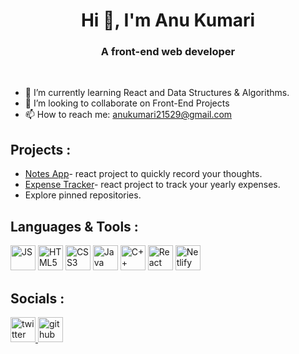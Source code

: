 <h1 align="center"> Hi 👋, I'm Anu Kumari</h1>

<h3 align="center">A front-end web developer</h3>

<br />

- 🌱 I’m currently learning React and Data Structures & Algorithms.
- 🤝 I’m looking to collaborate on Front-End Projects
- 📫 How to reach me: anukumari21529@gmail.com


## Projects :
- [Notes App](https://github.com/devvanu/react-notes-app)- react project to quickly record your thoughts. 
- [Expense Tracker](https://github.com/devvanu/react-expense-tracker)- react project to track your yearly expenses.
- Explore pinned repositories.


## Languages & Tools :
<p align="left">
   <img src="https://img.icons8.com/color/2x/javascript.png" alt="JS" title="JavaScript" width="40" height="40" />
  <img src="https://img.icons8.com/color/2x/html-5.png" alt="HTML5" title="HTML5" width="40" height="40" />
  <img src="https://img.icons8.com/color/2x/css3.png" alt="CSS3"title="CSS3" width="40" height="40" />
  <img src="https://img.icons8.com/color/2x/java-coffee-cup-logo.png" alt="Java" title="Java" width="40" height="40" />
  <img src="https://img.icons8.com/color/2x/c-plus-plus-logo.png" alt="C++" title="C++" width="40" height="40" />
  <img src="https://img.icons8.com/color/2x/react-native.png" alt="React" title="React" width="40" height="40" />
  <img src="https://user-images.githubusercontent.com/93486013/182293372-2fd816b6-a9aa-4c1f-bd83-999f0a58d5e7.png" alt="Netlify" title="Netlify" width="40" height="40" />
</p>


## Socials :
<p align="left"> 
  <a href="https://twitter.com/devv_anu" target="_blank" rel="noreferrer">
    <img src="https://img.icons8.com/color/344/twitter--v1.png" alt="twitter" title="Twitter" width="40" height="40" />
  </a>
  <a href="https://github.com/devvanu" target="_blank" rel="noreferrer">
    <img src="https://img.icons8.com/ios-glyphs/344/github.png" alt="github" title="GitHub" width="40" height="40" />
  </a> 
</p>
